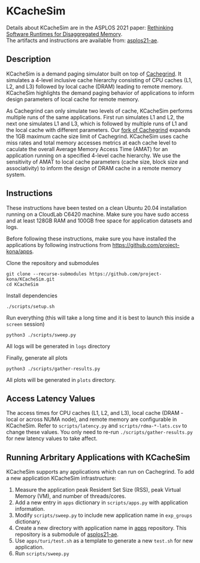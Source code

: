 # KCacheSim

Details about KCacheSim are in the ASPLOS 2021 paper: [Rethinking Software Runtimes for Disaggregated Memory](https://asplos-conference.org/abstracts/asplos21-paper210-extended_abstract.pdf).   
The artifacts and instructions are available from: [asplos21-ae](https://github.com/project-kona/asplos21-ae).

## Description

KCacheSim is a demand paging simulator built on top of [Cachegrind](https://valgrind.org/docs/manual/cg-manual.html).
It simulates a 4-level inclusive cache hierarchy consisting of CPU caches (L1, L2, and L3) followed by local cache (DRAM) leading to remote memory.
KCacheSim highlights the demand paging behavior of applications to inform design parameters of local cache for remote memory.

As Cachegrind can only simulate two levels of cache, KCacheSim performs multiple runs of the same applications.
First run simulates L1 and L2, the next one simulates L1 and L3, which is followed by multiple runs of L1 and the local cache with different parameters.
Our [fork of Cachegrind](https://github.com/project-kona/valgrind) expands the 1GB maximum cache size limit of Cachegrind.
KCacheSim uses cache miss rates and total memory accesses metrics at each cache level to caculate the overall Average Memory Access Time (AMAT) for an application running on a specified 4-level cache hierarchy.
We use the sensitivity of AMAT to local cache parameters (cache size, block size and associativity) to inform the design of DRAM cache in a remote memory system.

## Instructions

These instructions have been tested on a clean Ubuntu 20.04 installation running on a CloudLab C6420 machine.
Make sure you have sudo access and at least 128GB RAM and 100GB free space for application datasets and logs.

Before following these instructions, make sure you have installed the applications by following 
instructions from https://github.com/project-kona/apps.

Clone the repository and submodules
```
git clone --recurse-submodules https://github.com/project-kona/KCacheSim.git
cd KCacheSim
```

Install dependencies
```
./scripts/setup.sh
```

Run everything (this will take a long time and it is best to launch this inside a `screen` session)
```
python3 ./scripts/sweep.py
```
All logs will be generated in `logs` directory

Finally, generate all plots
```
python3 ./scripts/gather-results.py
```
All plots will be generated in `plots` directory.

## Access Latency Values
The access times for CPU caches (L1, L2, and L3), local cache (DRAM - local or across NUMA node), and remote memory are configurable in KCacheSim. Refer to `scripts/latency.py` and `scripts/rdma-*-lats.csv` to change these values.
You only need to re-run `./scripts/gather-results.py` for new latency values to take affect.

## Running Arbritary Applications with KCacheSim
KCacheSim supports any applications which can run on Cachegrind.
To add a new application KCacheSim infrastructure:
1. Measure the application peak Resident Set Size (RSS), peak Virtual Memory (VM), and number of threads/cores.
2. Add a new entry in `apps` dictionary in `scripts/apps.py` with application information.
2. Modify `scripts/sweep.py` to include new application name in `exp_groups` dictionary.
3. Create a new directory with application name in [apps](https://github.com/project-kona/apps) repository. This repository is a submodule of [asplos21-ae](https://github.com/project-kona/asplos21-ae).
4. Use `apps/turi/test.sh` as a template to generate a new `test.sh` for new application.
5. Run `scripts/sweep.py`
